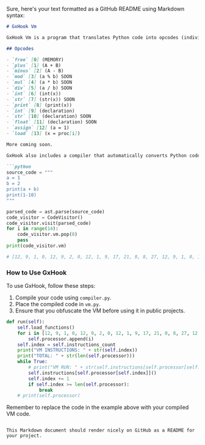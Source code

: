 Sure, here's your text formatted as a GitHub README using Markdown syntax:

```markdown
# GxHook Vm

GxHook Vm is a program that translates Python code into opcodes (individual bytecode instructions). The compiler analyzes various code segments and transforms them into something similar to assembly language, making the code unreadable without prior reverse engineering of the virtual machine code and understanding individual instructions. Currently, the program supports basic instructions, but it will be further developed in the future. I created it mainly to demonstrate the concept of a VM for Python.

## Opcodes

- `free` [0] (MEMORY)
- `plus` [1] (A + B)
- `minus` [2] (A - B)
- `mod` [3] (a % b) SOON
- `mul` [4] (a * b) SOON
- `div` [5] (a / b) SOON
- `int` [6] (int(x))
- `str` [7] (str(x)) SOON
- `print` [8] (print(x))
- `int` [9] (declaration)
- `str` [10] (declaration) SOON
- `float` [11] (declaration) SOON
- `assign` [12] (a = 1)
- `load` [13] (x = proc[i])

More coming soon.

GxHook also includes a compiler that automatically converts Python code into VM code.

```python
source_code = """
a = 1
b = 2
print(a + b)
print(1-10)
"""

parsed_code = ast.parse(source_code)
code_visitor = CodeVisitor()
code_visitor.visit(parsed_code)
for i in range(14):
    code_visitor.vm.pop(0)
    pass
print(code_visitor.vm)

# [12, 9, 1, 0, 12, 9, 2, 0, 12, 1, 9, 17, 21, 0, 8, 27, 12, 9, 1, 0, 12, 9, 10, 0, 12, 2, 9, 33, 37, 0, 8, 43]
```

### How to Use GxHook

To use GxHook, follow these steps:

1. Compile your code using `compiler.py`.
2. Place the compiled code in `vm.py`.
3. Ensure that you obfuscate the VM before using it in public projects.

```python
def run(self):
    self.load_functions()
    for i in [12, 9, 1, 0, 12, 9, 2, 0, 12, 1, 9, 17, 21, 0, 8, 27, 12, 9, 1, 0, 12, 9, 10, 0, 12, 2, 9, 33, 37, 0, 8, 43]:
        self.processor.append(i)
    self.index = self.instructions_count
    print("VM INSTRUCTIONS: " + str(self.index))
    print("TOTAL: " + str(len(self.processor)))
    while True:
        # print("VM RUN: " + str(self.instructions[self.processor[self.index]]), self.index)
        self.instructions[self.processor[self.index]]()
        self.index += 1
        if self.index >= len(self.processor):
            break
    # print(self.processor)
```

Remember to replace the code in the example above with your compiled VM code.
```

This Markdown document should render nicely on GitHub as a README for your project.
